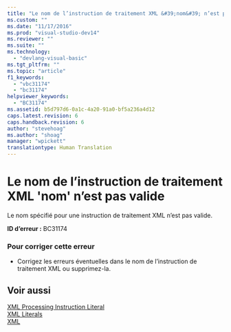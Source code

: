 ```yaml
---
title: "Le nom de l’instruction de traitement XML &#39;nom&#39; n’est pas valide | Microsoft Docs"
ms.custom: ""
ms.date: "11/17/2016"
ms.prod: "visual-studio-dev14"
ms.reviewer: ""
ms.suite: ""
ms.technology: 
  - "devlang-visual-basic"
ms.tgt_pltfrm: ""
ms.topic: "article"
f1_keywords: 
  - "vbc31174"
  - "bc31174"
helpviewer_keywords: 
  - "BC31174"
ms.assetid: b5d797d6-0a1c-4a20-91a0-bf5a236a4d12
caps.latest.revision: 6
caps.handback.revision: 6
author: "stevehoag"
ms.author: "shoag"
manager: "wpickett"
translationtype: Human Translation
---
```

# Le nom de l’instruction de traitement XML &#39;nom&#39; n’est pas valide
Le nom spécifié pour une instruction de traitement XML n’est pas valide.  
  
 **ID d’erreur :** BC31174  
  
### Pour corriger cette erreur  
  
-   Corrigez les erreurs éventuelles dans le nom de l’instruction de traitement XML ou supprimez\-la.  
  
## Voir aussi  
 [XML Processing Instruction Literal](../../visual-basic/language-reference/xml-literals/xml-processing-instruction-literal.md)   
 [XML Literals](../../visual-basic/language-reference/xml-literals/index.md)   
 [XML](../../visual-basic/programming-guide/language-features/xml/index.md)